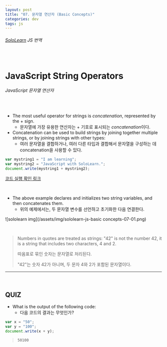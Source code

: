 ```yaml
---
layout: post
title: "07. 문자열 연산자 (Basic Concepts)"
categories: dev
tags: js
---
```


###### [SoloLearn](https://www.sololearn.com) JS 번역

<br>

# JavaScript String Operators

###### JavaScript 문자열 연산자

<br>

- The most useful operator for strings is *concatenation*, represented by the + sign.
  - 문자열에 가장 유용한 연산자는 + 기호로 표시되는 *concatenation*이다.
- Concatenation can be used to build strings by joining together multiple strings, or by joining strings with other types:
  - 여러 문자열을 결합하거나, 여러 다른 타입과 결합해서 문자열을 구성하는 데 concatenation을 사용할 수 있다.

```js
var mystring1 = "I am learning";
var mystring2 = "JavaScript with SoloLearn.";
document.write(mystring1 + mystring2);
```

[코드 실행 확인 링크](https://code.sololearn.com/659/#js)

<br>

- The above example declares and initializes two string variables, and then concatenates them.
  - 위의 예제에서는, 두 문자열 변수를 선언하고 초기화한 다음 연결한다.

![sololearn img](/assets/img/sololearn-js-basic concepts-07-01.png)

<br>

> Numbers in quotes are treated as strings: "42" is not the number 42, it is a string that includes two characters, 4 and 2.
>
> 따옴표로 묶인 숫자는 문자열로 처리된다.
>
> "42"는 숫자 42가 아니며, 두 문자 4와 2가 포함된 문자열이다.

------

<br>

## QUIZ

- What is the output of the following code:
  - 다음 코드의 결과는 무엇인가?

```js
var x = "50";
var y = "100";
document.write(x + y);
```

> `50100`

<br>
